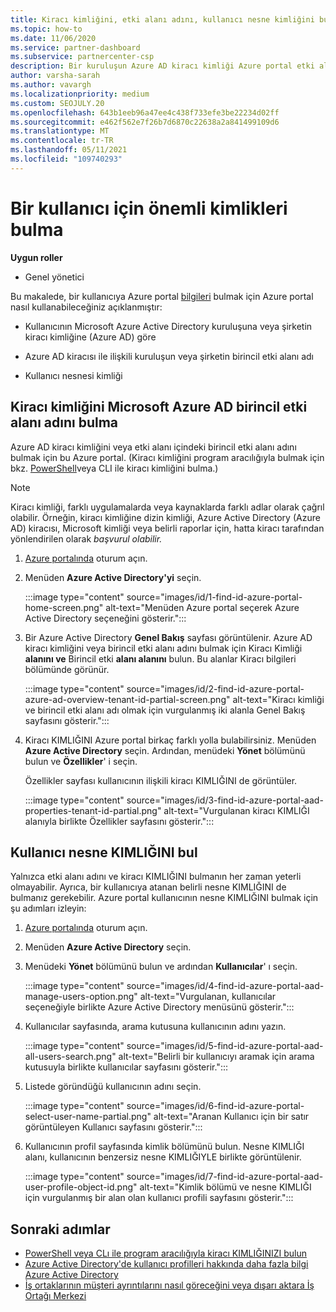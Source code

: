 ```yaml
---
title: Kiracı kimliğini, etki alanı adını, kullanıcı nesne kimliğini bulma
ms.topic: how-to
ms.date: 11/06/2020
ms.service: partner-dashboard
ms.subservice: partnercenter-csp
description: Bir kuruluşun Azure AD kiracı kimliği Azure portal etki alanı adı veya belirli kullanıcı nesnesi kimliği gibi kimlikleri nasıl bulamıyorum? Bazı görevler bu bilgilere ihtiyaç gösterir.
author: varsha-sarah
ms.author: vavargh
ms.localizationpriority: medium
ms.custom: SEOJULY.20
ms.openlocfilehash: 643b1eeb96a47ee4c438f733efe3be22234d02ff
ms.sourcegitcommit: e462f562e7f26b7d6870c22638a2a841499109d6
ms.translationtype: MT
ms.contentlocale: tr-TR
ms.lasthandoff: 05/11/2021
ms.locfileid: "109740293"
---
```

# <a name="locate-important-ids-for-a-user"></a>Bir kullanıcı için önemli kimlikleri bulma

**Uygun roller**

- Genel yönetici

Bu makalede, bir kullanıcıya Azure portal [bilgileri](https://portal.azure.com/) bulmak için Azure portal nasıl kullanabileceğiniz açıklanmıştır:

- Kullanıcının Microsoft Azure Active Directory kuruluşuna veya şirketin kiracı kimliğine (Azure AD) göre

- Azure AD kiracısı ile ilişkili kuruluşun veya şirketin birincil etki alanı adı

- Kullanıcı nesnesi kimliği

## <a name="find-the-microsoft-azure-ad-tenant-id-and-primary-domain-name"></a>Kiracı kimliğini Microsoft Azure AD birincil etki alanı adını bulma

Azure AD kiracı kimliğini veya etki alanı içindeki birincil etki alanı adını bulmak için bu Azure portal. (Kiracı kimliğini program aracılığıyla bulmak için bkz. [PowerShell](/azure/active-directory/fundamentals/active-directory-how-to-find-tenant#find-tenant-id-with-powershell)veya CLI ile kiracı kimliğini bulma.)

> [!NOTE]
> Kiracı kimliği, farklı uygulamalarda veya kaynaklarda farklı adlar olarak çağrıl olabilir. Örneğin, kiracı kimliğine dizin kimliği, Azure Active Directory (Azure AD) kiracısı, Microsoft kimliği veya belirli raporlar için, hatta kiracı tarafından yönlendirilen olarak *başvurul olabilir.*

1. [Azure portalında](https://portal.azure.com/) oturum açın.

2. Menüden **Azure Active Directory'yi** seçin.

   :::image type="content" source="images/id/1-find-id-azure-portal-home-screen.png" alt-text="Menüden Azure portal seçerek Azure Active Directory seçeneğini gösterir.":::

3. Bir Azure Active Directory **Genel Bakış** sayfası görüntülenir. Azure AD kiracı kimliğini veya birincil etki alanı adını bulmak için Kiracı Kimliği **alanını ve** Birincil etki **alanı alanını** bulun. Bu alanlar Kiracı bilgileri bölümünde görünür.

   :::image type="content" source="images/id/2-find-id-azure-portal-azure-ad-overview-tenant-id-partial-screen.png" alt-text="Kiracı kimliği ve birincil etki alanı adı olmak için vurgulanmış iki alanla Genel Bakış sayfasını gösterir.":::

4. Kiracı KIMLIĞINI Azure portal birkaç farklı yolla bulabilirsiniz. Menüden **Azure Active Directory** seçin. Ardından, menüdeki **Yönet** bölümünü bulun ve **Özellikler**' i seçin.

   Özellikler sayfası kullanıcının ilişkili kiracı KIMLIĞINI de görüntüler.

   :::image type="content" source="images/id/3-find-id-azure-portal-aad-properties-tenant-id-partial.png" alt-text="Vurgulanan kiracı KIMLIĞI alanıyla birlikte Özellikler sayfasını gösterir.":::

## <a name="find-the-user-object-id"></a>Kullanıcı nesne KIMLIĞINI bul

Yalnızca etki alanı adını ve kiracı KIMLIĞINI bulmanın her zaman yeterli olmayabilir. Ayrıca, bir kullanıcıya atanan belirli nesne KIMLIĞINI de bulmanız gerekebilir. Azure portal kullanıcının nesne KIMLIĞINI bulmak için şu adımları izleyin:

1. [Azure portalında](https://portal.azure.com/) oturum açın.

2. Menüden **Azure Active Directory** seçin.

3. Menüdeki **Yönet** bölümünü bulun ve ardından **Kullanıcılar**' ı seçin.

      :::image type="content" source="images/id/4-find-id-azure-portal-aad-manage-users-option.png" alt-text="Vurgulanan, kullanıcılar seçeneğiyle birlikte Azure Active Directory menüsünü gösterir.":::

4. Kullanıcılar sayfasında, arama kutusuna kullanıcının adını yazın.

      :::image type="content" source="images/id/5-find-id-azure-portal-aad-all-users-search.png" alt-text="Belirli bir kullanıcıyı aramak için arama kutusuyla birlikte kullanıcılar sayfasını gösterir.":::

5. Listede göründüğü kullanıcının adını seçin.  

      :::image type="content" source="images/id/6-find-id-azure-portal-select-user-name-partial.png" alt-text="Aranan Kullanıcı için bir satır görüntüleyen Kullanıcı sayfasını gösterir.":::

6. Kullanıcının profil sayfasında kimlik bölümünü bulun. Nesne KIMLIĞI alanı, kullanıcının benzersiz nesne KIMLIĞIYLE birlikte görüntülenir.

      :::image type="content" source="images/id/7-find-id-azure-portal-aad-user-profile-object-id.png" alt-text="Kimlik bölümü ve nesne KIMLIĞI için vurgulanmış bir alan olan kullanıcı profili sayfasını gösterir.":::

## <a name="next-steps"></a>Sonraki adımlar

- [PowerShell veya CLı ile program aracılığıyla kiracı KIMLIĞINIZI bulun](/azure/active-directory/fundamentals/active-directory-how-to-find-tenant)
- [Azure Active Directory'de kullanıcı profilleri hakkında daha fazla bilgi Azure Active Directory](/azure/active-directory/fundamentals/active-directory-users-profile-azure-portal)
- [İş ortaklarının müşteri ayrıntılarını nasıl göreceğini veya dışarı aktara İş Ortağı Merkezi](see-your-customer-list.md)

